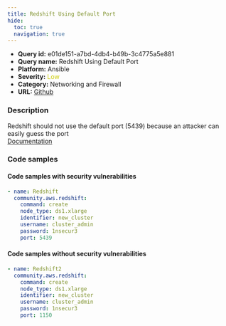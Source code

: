 ```yaml
---
title: Redshift Using Default Port
hide:
  toc: true
  navigation: true
---
```


<style>
  .highlight .hll {
    background-color: #ff171742;
  }
  .md-content {
    max-width: 1100px;
    margin: 0 auto;
  }
</style>

-   **Query id:** e01de151-a7bd-4db4-b49b-3c4775a5e881
-   **Query name:** Redshift Using Default Port
-   **Platform:** Ansible
-   **Severity:** <span style="color:#CC0">Low</span>
-   **Category:** Networking and Firewall
-   **URL:** [Github](https://github.com/Checkmarx/kics/tree/master/assets/queries/ansible/aws/redshift_using_default_port)

### Description
Redshift should not use the default port (5439) because an attacker can easily guess the port<br>
[Documentation](https://docs.ansible.com/ansible/latest/collections/community/aws/redshift_module.html#parameter-port)

### Code samples
#### Code samples with security vulnerabilities
```yaml title="Positive test num. 1 - yaml file" hl_lines="8"
- name: Redshift
  community.aws.redshift:
    command: create
    node_type: ds1.xlarge
    identifier: new_cluster
    username: cluster_admin
    password: 1nsecur3
    port: 5439

```


#### Code samples without security vulnerabilities
```yaml title="Negative test num. 1 - yaml file"
- name: Redshift2
  community.aws.redshift:
    command: create
    node_type: ds1.xlarge
    identifier: new_cluster
    username: cluster_admin
    password: 1nsecur3
    port: 1150

```
